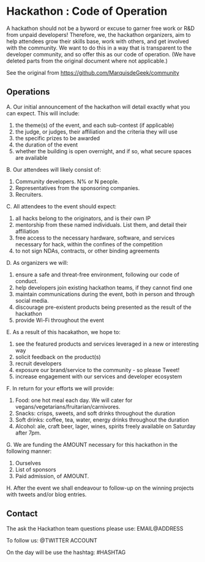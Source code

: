 # Hackathon : Code of Operation

A hackathon should not be a byword or excuse to garner free work or R&D from unpaid developers! Therefore, we, the hackathon organizers, aim to help attendees grow their skills base, work with others, and get involved with the community. We want to do this in a way that is transparent to the developer community, and so offer this as our code of operation. (We have deleted parts from the original document where not applicable.)

See the original from https://github.com/MarquisdeGeek/community

## Operations

A. Our initial announcement of the hackathon will detail exactly what you can expect. This will include:
  1. the theme(s) of the event, and each sub-contest (if applicable)
  2. the judge, or judges, their affiliation and the criteria they will use
  3. the specific prizes to be awarded
  4. the duration of the event
  5. whether the building is open overnight, and if so, what secure spaces are available

B. Our attendees will likely consist of:
  1. Community developers. N% or N people.
  2. Representatives from the sponsoring companies.
  3. Recruiters.

C. All attendees to the event should expect:
  1. all hacks belong to the originators, and is their own IP
  2. mentorship from these named individuals. List them, and detail their affiliation
  3. free access to the necessary hardware, software, and services necessary for hack, within the confines of the competition
  4. to not sign NDAs, contracts, or other binding agreements

D. As organizers we will:
  1. ensure a safe and threat-free environment, following our code of conduct.
  2. help developers join existing hackathon teams, if they cannot find one
  3. maintain communications during the event, both in person and through social media. 
  4. discourage pre-existent products being presented as the result of the hackathon
  5. provide Wi-Fi throughout the event

E. As a result of this hacakathon, we hope to:
  1. see the featured products and services leveraged in a new or interesting way
  2. solicit feedback on the product(s)
  3. recruit developers
  4. exposure our brand/service to the community - so please Tweet!
  5. increase engagement with our services and developer ecosystem
  
F. In return for your efforts we will provide:
  1. Food: one hot meal each day. We will cater for vegans/vegetarians/fruitarian/carnivores.
  2. Snacks: crisps, sweets, and soft drinks throughout the duration
  3. Soft drinks: coffee, tea, water, energy drinks throughout the duration
  4. Alcohol: ale, craft beer, lager, wines, spirits freely available on Saturday after 7pm.

G. We are funding the AMOUNT necessary for this hackathon in the following manner:
  1. Ourselves
  2. List of sponsors
  3. Paid admission, of AMOUNT.

H. After the event we shall endeavour to follow-up on the winning projects with tweets and/or blog entries.


## Contact

  The ask the Hackathon team questions please use: EMAIL@ADDRESS

  To follow us: @TWITTER ACCOUNT

  On the day will be use the hashtag: #HASHTAG

